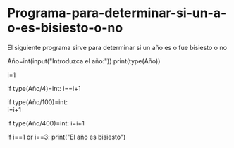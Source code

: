 # Programa-para-determinar-si-un-a-o-es-bisiesto-o-no
El siguiente programa sirve para determinar si un año es o fue bisiesto o no

Año=int(input("Introduzca el año:"))
print(type(Año))

i=1

if type(Año/4)=int:
	i==i+1

if type(Año/100)=int:	
	i=i+1

if type(Año/400)=int:
    i=i+1	

if i==1 or i==3:
	print("El año es bisiesto")

